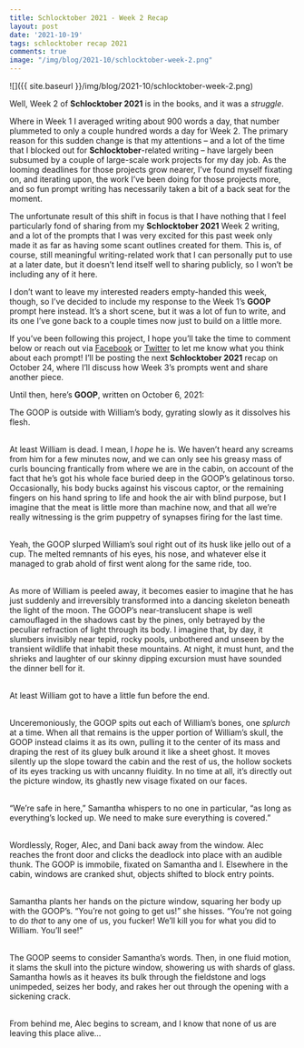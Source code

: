 ```yaml
---
title: Schlocktober 2021 - Week 2 Recap
layout: post
date: '2021-10-19'
tags: schlocktober recap 2021
comments: true
image: "/img/blog/2021-10/schlocktober-week-2.png"
---
```


![]({{ site.baseurl }}/img/blog/2021-10/schlocktober-week-2.png)

Well, Week 2 of <b>Schlocktober 2021</b> is in the books, and it was a <i>struggle</i>.

Where in Week 1 I averaged writing about 900 words a day, that number plummeted to only a couple hundred words a day for Week 2. The primary reason for this sudden change is that my attentions – and a lot of the time that I blocked out for <b>Schlocktober</b>-related writing – have largely been subsumed by a couple of large-scale work projects for my day job. As the looming deadlines for those projects grow nearer, I’ve found myself fixating on, and iterating upon, the work I’ve been doing for those projects more, and so fun prompt writing has necessarily taken a bit of a back seat for the moment.

The unfortunate result of this shift in focus is that I have nothing that I feel particularly fond of sharing from my <b>Schlocktober 2021</b> Week 2 writing, and a lot of the prompts that I was very excited for this past week only made it as far as having some scant outlines created for them. This is, of course, still meaningful writing-related work that I can personally put to use at a later date, but it doesn’t lend itself well to sharing publicly, so I won’t be including any of it here.

I don’t want to leave my interested readers empty-handed this week, though, so I’ve decided to include my response to the Week 1’s <b>GOOP</b> prompt here instead. It’s a short scene, but it was a lot of fun to write, and its one I’ve gone back to a couple times now just to build on a little more.

If you’ve been following this project, I hope you’ll take the time to comment below or reach out via [Facebook](https://facebook.com/maxwell.irl) or [Twitter](https://twitter.com/maxwell_irl) to let me know what you think about each prompt! I’ll be posting the next <b>Schlocktober 2021</b> recap on October 24, where I’ll discuss how Week 3’s prompts went and share another piece.

Until then, here’s <b>GOOP</b>, written on October 6, 2021:

<div class="excerpt"> The GOOP is outside with William’s body, gyrating slowly as it dissolves his flesh. <br><br>

At least William is dead. I mean, I <i>hope</i> he is. We haven’t heard any screams from him for a few minutes now, and we can only see his greasy mass of curls bouncing frantically from where we are in the cabin, on account of the fact that he’s got his whole face buried deep in the GOOP’s gelatinous torso. Occasionally, his body bucks against his viscous captor, or the remaining fingers on his hand spring to life and hook the air with blind purpose, but I imagine that the meat is little more than machine now, and that all we’re really witnessing is the grim puppetry of synapses firing for the last time. <br><br>

Yeah, the GOOP slurped William’s soul right out of its husk like jello out of a cup. The melted remnants of his eyes, his nose, and whatever else it managed to grab ahold of first went along for the same ride, too. <br><br>

As more of William is peeled away, it becomes easier to imagine that he has just suddenly and irreversibly transformed into a dancing skeleton beneath the light of the moon. The GOOP’s near-translucent shape is well camouflaged in the shadows cast by the pines, only betrayed by the peculiar refraction of light through its body. I imagine that, by day, it slumbers invisibly near tepid, rocky pools, unbothered and unseen by the transient wildlife that inhabit these mountains. At night, it must hunt, and the shrieks and laughter of our skinny dipping excursion must have sounded the dinner bell for it. <br><br>

At least William got to have a little fun before the end. <br><br>

  Unceremoniously, the GOOP spits out each of William’s bones, one <i>splurch</i> at a time. When all that remains is the upper portion of William’s skull, the GOOP instead claims it as its own, pulling it to the center of its mass and draping the rest of its gluey bulk around it like a sheet ghost. It moves silently up the slope toward the cabin and the rest of us, the hollow sockets of its eyes tracking us with uncanny fluidity. In no time at all, it’s directly out the picture window, its ghastly new visage fixated on our faces. <br><br>

“We’re safe in here,” Samantha whispers to no one in particular, “as long as everything’s locked up. We need to make sure everything is covered.” <br><br>

Wordlessly, Roger, Alec, and Dani back away from the window. Alec reaches the front door and clicks the deadlock into place with an audible thunk. The GOOP is immobile, fixated on Samantha and I. Elsewhere in the cabin, windows are cranked shut, objects shifted to block entry points. <br><br>

Samantha plants her hands on the picture window, squaring her body up with the GOOP’s. “You’re not going to get us!” she hisses. “You’re not going to do <i>that</i> to any one of us, you fucker! We’ll kill you for what you did to William. You’ll see!” <br><br>

The GOOP seems to consider Samantha’s words. Then, in one fluid motion, it slams the skull into the picture window, showering us with shards of glass. Samantha howls as it heaves its bulk through the fieldstone and logs unimpeded, seizes her body, and rakes her out through the opening with a sickening crack. <br><br>

From behind me, Alec begins to scream, and I know that none of us are leaving this place alive...</div>
